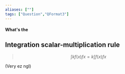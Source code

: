 ```yaml
---
aliases: [""]
tags: ["Question","QFormat3"]
---
```


#### What's the
## Integration scalar-multiplication rule

> $$ \int kf(x)fx = k \int f(x) fx $$ 

(Very ez ngl)